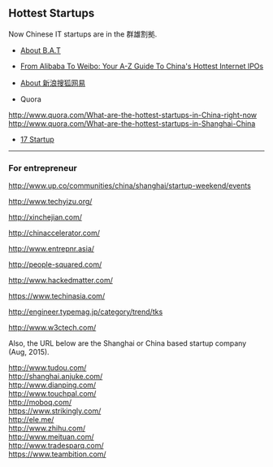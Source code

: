 ## Hottest Startups

Now Chinese IT startups are in the 群雄割拠.

- [About B.A.T](http://kraneshares.com/b-a-t-baidu-alibaba-tencent/)

- [From Alibaba To Weibo: Your A-Z Guide To China's Hottest Internet IPOs](http://www.forbes.com/sites/briansolomon/2014/03/19/from-alibaba-to-weibo-your-a-z-guide-to-chinas-hottest-internet-ipos/)

- [About 新浪搜狐网易](http://zhidao.baidu.com/link?url=Ogj_AWz9CPoDmiqj9JdRYYwPeOnTQh6pSLKUKeI4V7wVv3sv0fbOFHASyTiIl6G7A-VOCj5IhRsX4tRuBxxCHHAyFsL_W-WSS96p3jPfLuW)

- Quora

http://www.quora.com/What-are-the-hottest-startups-in-China-right-now <BR>
http://www.quora.com/What-are-the-hottest-startups-in-Shanghai-China <BR>

- [17 Startup](http://17startup.com/)


-----
### For entrepreneur

http://www.up.co/communities/china/shanghai/startup-weekend/events

http://www.techyizu.org/

http://xinchejian.com/

http://chinaccelerator.com/

http://www.entrepnr.asia/

http://people-squared.com/

http://www.hackedmatter.com/

https://www.techinasia.com/

http://engineer.typemag.jp/category/trend/tks

http://www.w3ctech.com/


Also, the URL below are the Shanghai or China based startup company (Aug, 2015).

http://www.tudou.com/ <BR>
http://shanghai.anjuke.com/ <BR>
http://www.dianping.com/ <BR>
http://www.touchpal.com/ <BR>
http://moboq.com/ <BR>
https://www.strikingly.com/ <BR>
http://ele.me/ <BR>
http://www.zhihu.com/ <BR>
http://www.meituan.com/ <BR>
http://www.tradesparq.com/ <BR>
https://www.teambition.com/ <BR>

